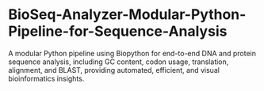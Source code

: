 # BioSeq-Analyzer-Modular-Python-Pipeline-for-Sequence-Analysis
A modular Python pipeline using Biopython for end-to-end DNA and protein sequence analysis, including GC content, codon usage, translation, alignment, and BLAST, providing automated, efficient, and visual bioinformatics insights.
